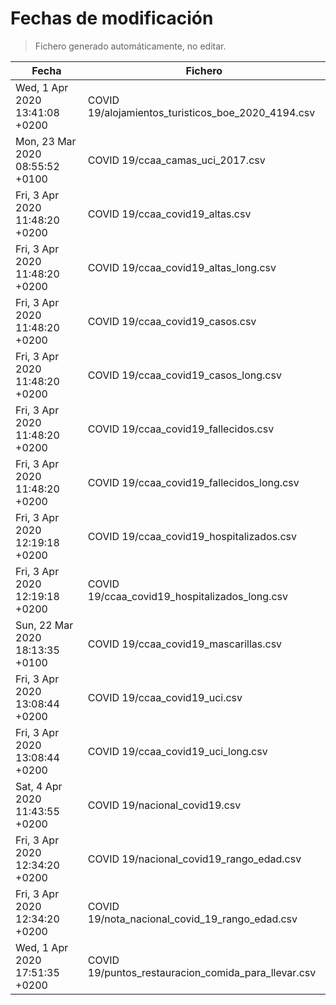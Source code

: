 # Fechas de modificación

> Fichero generado automáticamente, no editar.

| Fecha                           | Fichero                  |
|---------------------------------|--------------------------|
| Wed, 1 Apr 2020 13:41:08 +0200  | COVID 19/alojamientos_turisticos_boe_2020_4194.csv |
| Mon, 23 Mar 2020 08:55:52 +0100  | COVID 19/ccaa_camas_uci_2017.csv |
| Fri, 3 Apr 2020 11:48:20 +0200  | COVID 19/ccaa_covid19_altas.csv |
| Fri, 3 Apr 2020 11:48:20 +0200  | COVID 19/ccaa_covid19_altas_long.csv |
| Fri, 3 Apr 2020 11:48:20 +0200  | COVID 19/ccaa_covid19_casos.csv |
| Fri, 3 Apr 2020 11:48:20 +0200  | COVID 19/ccaa_covid19_casos_long.csv |
| Fri, 3 Apr 2020 11:48:20 +0200  | COVID 19/ccaa_covid19_fallecidos.csv |
| Fri, 3 Apr 2020 11:48:20 +0200  | COVID 19/ccaa_covid19_fallecidos_long.csv |
| Fri, 3 Apr 2020 12:19:18 +0200  | COVID 19/ccaa_covid19_hospitalizados.csv |
| Fri, 3 Apr 2020 12:19:18 +0200  | COVID 19/ccaa_covid19_hospitalizados_long.csv |
| Sun, 22 Mar 2020 18:13:35 +0100  | COVID 19/ccaa_covid19_mascarillas.csv |
| Fri, 3 Apr 2020 13:08:44 +0200  | COVID 19/ccaa_covid19_uci.csv |
| Fri, 3 Apr 2020 13:08:44 +0200  | COVID 19/ccaa_covid19_uci_long.csv |
| Sat, 4 Apr 2020 11:43:55 +0200  | COVID 19/nacional_covid19.csv |
| Fri, 3 Apr 2020 12:34:20 +0200  | COVID 19/nacional_covid19_rango_edad.csv |
| Fri, 3 Apr 2020 12:34:20 +0200  | COVID 19/nota_nacional_covid_19_rango_edad.csv |
| Wed, 1 Apr 2020 17:51:35 +0200  | COVID 19/puntos_restauracion_comida_para_llevar.csv |
